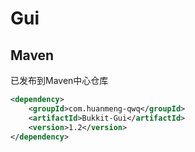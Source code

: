 # Gui
## Maven

已发布到Maven中心仓库

```xml
<dependency>
    <groupId>com.huanmeng-qwq</groupId>
    <artifactId>Bukkit-Gui</artifactId>
    <version>1.2</version>
</dependency>
```
